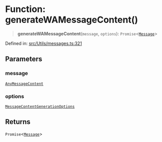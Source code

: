 # Function: generateWAMessageContent()

> **generateWAMessageContent**(`message`, `options`): `Promise`\<[`Message`](../namespaces/proto/classes/Message.md)\>

Defined in: [src/Utils/messages.ts:321](https://github.com/Fokusdotid/Baileys/blob/e5a24e138f3b69cf124e0406999e537d5c9a6c18/src/Utils/messages.ts#L321)

## Parameters

### message

[`AnyMessageContent`](../type-aliases/AnyMessageContent.md)

### options

[`MessageContentGenerationOptions`](../type-aliases/MessageContentGenerationOptions.md)

## Returns

`Promise`\<[`Message`](../namespaces/proto/classes/Message.md)\>
